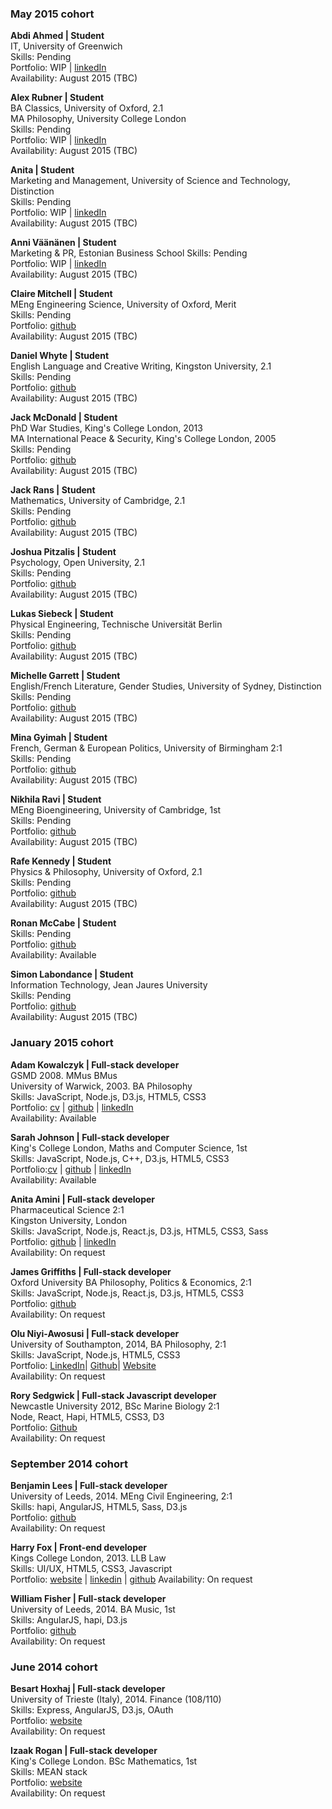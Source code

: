 
### May 2015 cohort  

**Abdi Ahmed | Student**  
IT, University of Greenwich    
Skills: Pending  
Portfolio: WIP | [linkedIn](https://github.com/abdiahmed)  
Availability: August 2015 (TBC)  

**Alex Rubner | Student**   
BA Classics, University of Oxford, 2.1  
MA Philosophy, University College London  
Skills: Pending   
Portfolio: WIP | [linkedIn](https://uk.linkedin.com/in/alexrubner)  
Availability: August 2015 (TBC)   

**Anita  | Student**  
Marketing and Management, University of Science and Technology, Distinction   
Skills: Pending   
Portfolio: WIP | [linkedIn](https://github.com/heron2014)  
Availability: August 2015 (TBC) 

**Anni Väänänen  | Student**  
Marketing & PR, Estonian Business School
Skills: Pending   
Portfolio: WIP | [linkedIn](https://github.com/anniva)  
Availability: August 2015 (TBC) 

**Claire Mitchell | Student**   
MEng Engineering Science, University of Oxford, Merit      
Skills: Pending   
Portfolio: [github](https://github.com/nofootnotes)    
Availability: August 2015 (TBC)

**Daniel Whyte | Student**  
English Language and Creative Writing, Kingston University, 2.1   
Skills: Pending   
Portfolio: [github](https://github.com/Danwhy)    
Availability: August 2015 (TBC)

**Jack McDonald | Student**   
PhD War Studies, King's College London, 2013  
MA International Peace & Security, King's College London, 2005    
Skills: Pending  
Portfolio: [github](https://github.com/jackpandas)    
Availability: August 2015 (TBC)  

**Jack Rans | Student**   
Mathematics, University of Cambridge, 2.1   
Skills: Pending   
Portfolio: [github](https://github.com/jrans)    
Availability: August 2015 (TBC)

**Joshua Pitzalis | Student**   
Psychology, Open University, 2.1  
Skills: Pending    
Portfolio: [github](https://github.com/joshpitzalis)    
Availability: August 2015 (TBC)

**Lukas Siebeck | Student**   
Physical Engineering, Technische Universität Berlin  
Skills: Pending    
Portfolio: [github](https://github.com/Lukars)    
Availability: August 2015 (TBC)

**Michelle Garrett | Student**    
English/French Literature, Gender Studies, University of Sydney, Distinction  
Skills: Pending    
Portfolio: [github](https://github.com/msmichellegar)    
Availability: August 2015 (TBC)

**Mina Gyimah | Student**     
French, German & European Politics, University of Birmingham 2:1      
Skills: Pending    
Portfolio: [github](https://github.com/minaorangina)    
Availability: August 2015 (TBC)

**Nikhila Ravi | Student**     
MEng Bioengineering, University of Cambridge, 1st   
Skills: Pending    
Portfolio: [github](https://github.com/nikhilaravi)    
Availability: August 2015 (TBC)

**Rafe Kennedy | Student**      
Physics & Philosophy, University of Oxford, 2.1   
Skills: Pending    
Portfolio: [github](https://github.com/rjmk)    
Availability: August 2015 (TBC)

**Ronan McCabe | Student**    
Skills: Pending    
Portfolio: [github](https://github.com/wallcrawler)    
Availability: Available

**Simon Labondance | Student**     
Information Technology, Jean Jaures University  
Skills: Pending    
Portfolio: [github](https://github.com/SimonLab)    
Availability: August 2015 (TBC)

### January 2015 cohort

**Adam Kowalczyk  | Full-stack developer**     
GSMD 2008. MMus BMus   
University of Warwick, 2003. BA Philosophy   
Skills: JavaScript, Node.js, D3.js, HTML5, CSS3   
Portfolio: <a href="https://github.com/adamkowalczyk/cv" target='_blank'>cv</a> | <a href="https://github.com/adamkowalczyk" target='_blank'>github</a> | <a href="https://www.linkedin.com/in/kowalczykadam" target='_blank'>linkedIn</a>    
Availability: Available

**Sarah Johnson | Full-stack developer**     
King's College London, Maths and Computer Science, 1st	
Skills: JavaScript, Node.js, C++, D3.js, HTML5, CSS3   
Portfolio:<a href="https://github.com/sarahabimay/CV" target='_blank'>cv</a> | <a href="https://github.com/sarahabimay" target='_blank'>github</a> | <a href="https://www.linkedin.com/profile/view?id=51542113" target='_blank'>linkedIn</a>	
Availability: Available


**Anita Amini | Full-stack developer**    
Pharmaceutical Science 2:1    
Kingston University, London    
Skills: JavaScript, Node.js, React.js, D3.js, HTML5, CSS3, Sass    
Portfolio: [github](https://github.com/Neats29) | [linkedIn](http://uk.linkedin.com/pub/anita-amini/53/464/707)    
Availability: On request

**James Griffiths | Full-stack developer**    
Oxford University BA Philosophy, Politics & Economics, 2:1    
Skills: JavaScript, Node.js, React.js, D3.js, HTML5, CSS3    
Portfolio: [github](https://github.com/MIJOTHY)    
Availability: On request

**Olu Niyi-Awosusi | Full-stack developer**    
University of Southampton, 2014, BA Philosophy, 2:1    
Skills: JavaScript, Node.js, HTML5, CSS3    
Portfolio: <a href="http://uk.linkedin.com/in/oluniyiawosusi" target='_blank'>LinkedIn</a>| 
<a href="https://github.com/oluoluoxenfree" target='_blank'>Github</a>| 
<a href="http://www.opentagclosetag.com/" target='_blank'>Website</a>    
Availability: On request

**Rory Sedgwick | Full-stack Javascript developer**    
Newcastle University 2012, BSc Marine Biology 2:1  
Node, React, Hapi, HTML5, CSS3, D3  
Portfolio: <a href="https://github.com/rorysedgwick" target='_blank'>Github</a>   
Availability: On request  

### September 2014 cohort

**Benjamin Lees	| Full-stack developer**    
University of Leeds, 2014.	MEng Civil Engineering, 2:1    
Skills: hapi, AngularJS, HTML5, Sass, D3.js    
Portfolio:   <a href="https://github.com/benjaminlees" target='_blank'>github</a>    
Availability: On request

**Harry Fox |	Front-end developer**    
Kings College London, 2013.	LLB Law    
Skills: UI/UX, HTML5, CSS3, Javascript    
Portfolio:  <a href="http://harryfox.me" target="_blank">website</a> | <a href="https://uk.linkedin.com/pub/harry-fox/90/632/7b8/" target="_blank">linkedin</a> | <a href="https://github.com/harrygfox" target="_blank">github</a>	
Availability: On request

**William Fisher |	Full-stack developer**    
University of Leeds, 2014.	BA Music, 1st    
Skills: AngularJS, hapi, D3.js    
Portfolio: <a href="https://github.com/FilWisher" target='_blank'>github</a>    
Availability: On request

### June 2014 cohort

**Besart Hoxhaj	| Full-stack developer**    
University of Trieste (Italy), 2014.	Finance (108/110)    
Skills: Express, AngularJS, D3.js, OAuth    
Portfolio: <a href="http://www.bteamfc.co.uk" target='_blank'>website</a>    
Availability: On request

**Izaak Rogan |	Full-stack developer**    
King's College London.	BSc Mathematics, 1st    
Skills: MEAN stack    
Portfolio: <a href="http://www.bteamfc.co.uk" target='_blank'>website</a>    
Availability: On request
